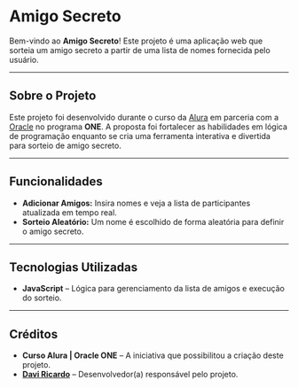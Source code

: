 # Amigo Secreto

Bem-vindo ao **Amigo Secreto**! Este projeto é uma aplicação web que sorteia um amigo secreto a partir de uma lista de nomes fornecida pelo usuário.

---

## Sobre o Projeto

Este projeto foi desenvolvido durante o curso da [Alura](https://www.alura.com.br/) em parceria com a [Oracle](https://www.oracle.com/br/) no programa **ONE**. A proposta foi fortalecer as habilidades em lógica de programação enquanto se cria uma ferramenta interativa e divertida para sorteio de amigo secreto.

---

## Funcionalidades

- **Adicionar Amigos:** Insira nomes e veja a lista de participantes atualizada em tempo real.
- **Sorteio Aleatório:** Um nome é escolhido de forma aleatória para definir o amigo secreto.


---

## Tecnologias Utilizadas

- **JavaScript** – Lógica para gerenciamento da lista de amigos e execução do sorteio.

---

## Créditos

- **Curso Alura | Oracle ONE** – A iniciativa que possibilitou a criação deste projeto.
- **[Davi Ricardo](https://www.linkedin.com/in/davi-ricardo-3686b7269/)** – Desenvolvedor(a) responsável pelo projeto.
